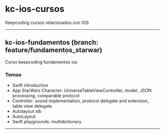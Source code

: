 # kc-ios-cursos
Keepcoding cursos relacionados con IOS

***
## kc-ios-fundamentos (branch: feature/fundamentos_starwar)
Curso keepcoding fundamentos ios

### Temas
- Swift introduction
- App StarWars Character: UniverseTableViewController, model, JSON processing, comparable protocol
- Controller: sound implementation, protocol delegate and extension, table view delegate
- Autolayout xib
- AutoLayout
- Swift playgrounds: multidictionary

***
